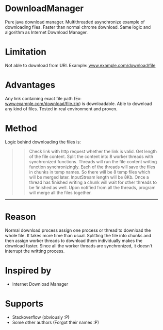 # DownloadManager

Pure java download manager. Multithreaded asynchronize example of downloading files. Faster than normal chrome download. 
Same logic and algorithm as Internet Download Manager.

# Limitation
Not able to download from URI. Example: www.example.com/download/file

# Advantages
Any link containing exact file path (Ex: www.example.com/download/file.zip) is downloadable. Able to download any kind of files.
Tested in real environment and proven.

# Method
Logic behind downloading the files is:

>> Check link with http request whether the link is valid.
>> Get length of the file content.
>> Split the content into 8 worker threads with synchronized functions.
>> Threads will run the file content writing function synchronizingly.
>> Each of the threads will save the files in chunks in temp names. So there will be 8 temp files which will be merged later.
>> InputStream length will be 8Kb. Once a thread has finished writing a chunk will wait for other threads to be finished as
well.
>> Upon notified from all the threads, program will merge all the files together.


---------------------------------------------------------------------------------

# Reason
Normal download process assign one process or thread to download the whole file. It takes more time than usual. Splitting 
the file into chunks and then assign worker threads to download them individually makes the download faster. Since all the
worker threads are synchronized, it doesn't interrupt the writting process.

# Inspired by 
* Internet Download Manager

# Supports
* Stackoverflow (obviously :P)
* Some other authors (Forgot their names :P)
